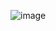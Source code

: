 
![image](https://user-images.githubusercontent.com/45966581/120901435-7eb2c980-c658-11eb-83c9-6456ad8edc52.png)

